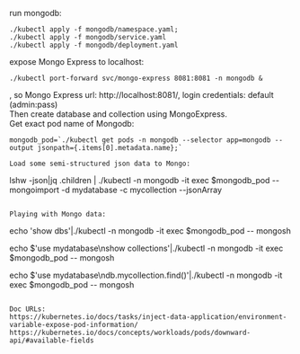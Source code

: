 run mongodb:  
```
./kubectl apply -f mongodb/namespace.yaml;  
./kubectl apply -f mongodb/service.yaml  
./kubectl apply -f mongodb/deployment.yaml  
```
expose Mongo Express to localhost:  
```
./kubectl port-forward svc/mongo-express 8081:8081 -n mongodb &
```
, so Mongo Express url: http://localhost:8081/, login credentials: default (admin:pass)  
Then create database and collection using MongoExpress.  
Get exact pod name of Mongodb:  
```
mongodb_pod=`./kubectl get pods -n mongodb --selector app=mongodb --output jsonpath={.items[0].metadata.name};`
```  
```
Load some semi-structured json data to Mongo:  
```
lshw -json|jq .children  | ./kubectl  -n mongodb -it exec $mongodb_pod -- mongoimport -d mydatabase -c mycollection --jsonArray  
```

Playing with Mongo data:
```
echo 'show dbs'|./kubectl  -n mongodb -it exec $mongodb_pod -- mongosh  

echo $'use mydatabase\nshow collections'|./kubectl  -n mongodb -it exec $mongodb_pod -- mongosh  

echo $'use mydatabase\ndb.mycollection.find()'|./kubectl  -n mongodb -it exec $mongodb_pod -- mongosh  
```

Doc URLs:  
https://kubernetes.io/docs/tasks/inject-data-application/environment-variable-expose-pod-information/  
https://kubernetes.io/docs/concepts/workloads/pods/downward-api/#available-fields  


